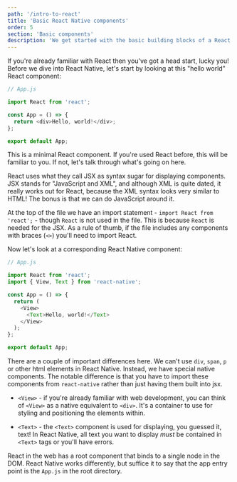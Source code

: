 ```yaml
---
path: '/intro-to-react'
title: 'Basic React Native components'
order: 5
section: 'Basic components'
description: 'We get started with the basic building blocks of a React Native application'
---
```


If you're already familiar with React then you've got a head start, lucky you! Before we dive into React Native, let's start by looking at this "hello world" React component:

```js
// App.js

import React from 'react';

const App = () => {
  return <div>Hello, world!</div>;
};

export default App;
```

This is a minimal React component. If you're used React before, this will be familiar to you. If not, let's talk through what's going on here.

React uses what they call JSX as syntax sugar for displaying components. JSX stands for "JavaScript and XML", and although XML is quite dated, it really works out for React, because the XML syntax looks very similar to HTML! The bonus is that we can do JavaScript around it.

At the top of the file we have an import statement - `import React from 'react';` - though `React` is not used in the file. This is because `React` is needed for the JSX. As a rule of thumb, if the file includes any components with braces (`<>`) you'll need to import React.

Now let's look at a corresponding React Native component:

```js
// App.js

import React from 'react';
import { View, Text } from 'react-native';

const App = () => {
  return (
    <View>
      <Text>Hello, world!</Text>
    </View>
  );
};

export default App;
```

There are a couple of important differences here. We can't use `div`, `span`, `p` or other html elements in React Native. Instead, we have special native components. The notable difference is that you have to import these components from `react-native` rather than just having them built into jsx.

- `<View>` - if you're already familiar with web development, you can think of `<View>` as a native equivalent to `<div>`. It's a container to use for styling and positioning the elements within.

- `<Text>` - the `<Text>` component is used for displaying, you guessed it, text! In React Native, all text you want to display _must_ be contained in `<Text>` tags or you'll have errors.

React in the web has a root component that binds to a single node in the DOM. React Native works differently, but suffice it to say that the app entry point is the `App.js` in the root directory.
